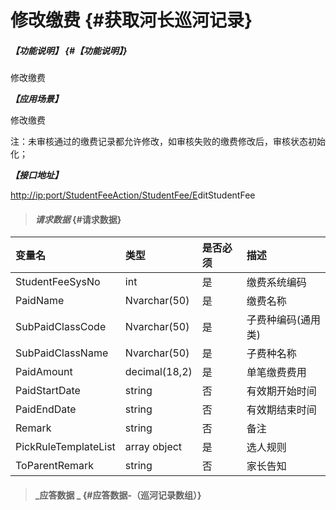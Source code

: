 # 修改缴费 {#获取河长巡河记录}

##### _【功能说明】_ {#【功能说明】}

修改缴费

_**【应用场景】**_

修改缴费

注：未审核通过的缴费记录都允许修改，如审核失败的缴费修改后，审核状态初始化；

_**【接口地址】**_

[http://ip:port/StudentFeeAction/StudentFee/E](http://ip:port/HMQuery/PatrolRiver/GetPatrolRivers)ditStudentFee

> #### _请求数据_ {#请求数据}

| 变量名 | 类型 | 是否必须 | 描述 |
| :--- | :--- | :--- | :--- |
| StudentFeeSysNo | int | 是 | 缴费系统编码 |
| PaidName | Nvarchar\(50\) | 是 | 缴费名称 |
| SubPaidClassCode | Nvarchar\(50\) | 是 | 子费种编码\(通用类\) |
| SubPaidClassName | Nvarchar\(50\) | 是 | 子费种名称 |
| PaidAmount | decimal\(18,2\) | 是 | 单笔缴费费用 |
| PaidStartDate | string | 否 | 有效期开始时间 |
| PaidEndDate | string | 否 | 有效期结束时间 |
| Remark | string | 否 | 备注 |
| PickRuleTemplateList | array object | 是 | 选人规则 |
| ToParentRemark | string | 否 | 家长告知 |


> #### _应答数据 _ {#应答数据-（巡河记录数组）}



